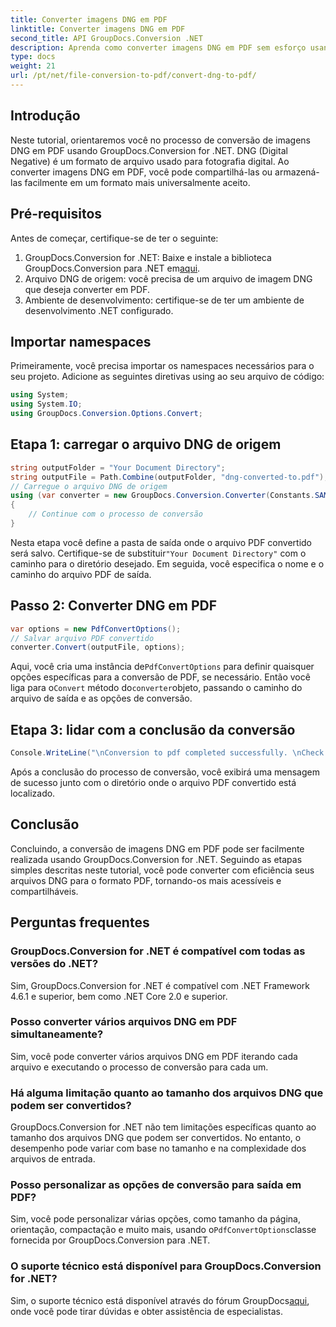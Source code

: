 ```yaml
---
title: Converter imagens DNG em PDF
linktitle: Converter imagens DNG em PDF
second_title: API GroupDocs.Conversion .NET
description: Aprenda como converter imagens DNG em PDF sem esforço usando GroupDocs.Conversion for .NET. Siga nosso guia passo a passo para uma conversão perfeita.
type: docs
weight: 21
url: /pt/net/file-conversion-to-pdf/convert-dng-to-pdf/
---
```

## Introdução
Neste tutorial, orientaremos você no processo de conversão de imagens DNG em PDF usando GroupDocs.Conversion for .NET. DNG (Digital Negative) é um formato de arquivo usado para fotografia digital. Ao converter imagens DNG em PDF, você pode compartilhá-las ou armazená-las facilmente em um formato mais universalmente aceito.
## Pré-requisitos
Antes de começar, certifique-se de ter o seguinte:
1.  GroupDocs.Conversion for .NET: Baixe e instale a biblioteca GroupDocs.Conversion para .NET em[aqui](https://releases.groupdocs.com/conversion/net/).
2. Arquivo DNG de origem: você precisa de um arquivo de imagem DNG que deseja converter em PDF.
3. Ambiente de desenvolvimento: certifique-se de ter um ambiente de desenvolvimento .NET configurado.

## Importar namespaces
Primeiramente, você precisa importar os namespaces necessários para o seu projeto. Adicione as seguintes diretivas using ao seu arquivo de código:
```csharp
using System;
using System.IO;
using GroupDocs.Conversion.Options.Convert;
```
## Etapa 1: carregar o arquivo DNG de origem
```csharp
string outputFolder = "Your Document Directory";
string outputFile = Path.Combine(outputFolder, "dng-converted-to.pdf");
// Carregue o arquivo DNG de origem
using (var converter = new GroupDocs.Conversion.Converter(Constants.SAMPLE_DNG))
{
    // Continue com o processo de conversão
}
```
 Nesta etapa você define a pasta de saída onde o arquivo PDF convertido será salvo. Certifique-se de substituir`"Your Document Directory"` com o caminho para o diretório desejado. Em seguida, você especifica o nome e o caminho do arquivo PDF de saída.
## Passo 2: Converter DNG em PDF
```csharp
var options = new PdfConvertOptions();
// Salvar arquivo PDF convertido
converter.Convert(outputFile, options);
```
 Aqui, você cria uma instância de`PdfConvertOptions` para definir quaisquer opções específicas para a conversão de PDF, se necessário. Então você liga para o`Convert` método do`converter`objeto, passando o caminho do arquivo de saída e as opções de conversão.
## Etapa 3: lidar com a conclusão da conversão
```csharp
Console.WriteLine("\nConversion to pdf completed successfully. \nCheck output in {0}", outputFolder);
```
Após a conclusão do processo de conversão, você exibirá uma mensagem de sucesso junto com o diretório onde o arquivo PDF convertido está localizado.

## Conclusão
Concluindo, a conversão de imagens DNG em PDF pode ser facilmente realizada usando GroupDocs.Conversion for .NET. Seguindo as etapas simples descritas neste tutorial, você pode converter com eficiência seus arquivos DNG para o formato PDF, tornando-os mais acessíveis e compartilháveis.
## Perguntas frequentes
### GroupDocs.Conversion for .NET é compatível com todas as versões do .NET?
Sim, GroupDocs.Conversion for .NET é compatível com .NET Framework 4.6.1 e superior, bem como .NET Core 2.0 e superior.
### Posso converter vários arquivos DNG em PDF simultaneamente?
Sim, você pode converter vários arquivos DNG em PDF iterando cada arquivo e executando o processo de conversão para cada um.
### Há alguma limitação quanto ao tamanho dos arquivos DNG que podem ser convertidos?
GroupDocs.Conversion for .NET não tem limitações específicas quanto ao tamanho dos arquivos DNG que podem ser convertidos. No entanto, o desempenho pode variar com base no tamanho e na complexidade dos arquivos de entrada.
### Posso personalizar as opções de conversão para saída em PDF?
 Sim, você pode personalizar várias opções, como tamanho da página, orientação, compactação e muito mais, usando o`PdfConvertOptions`classe fornecida por GroupDocs.Conversion para .NET.
### O suporte técnico está disponível para GroupDocs.Conversion for .NET?
 Sim, o suporte técnico está disponível através do fórum GroupDocs[aqui](https://forum.groupdocs.com/c/conversion/11), onde você pode tirar dúvidas e obter assistência de especialistas.
